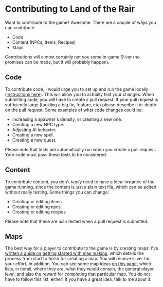 # Contributing to Land of the Rair

Want to contribute to the game? Awesome. There are a couple of ways you can contribute:

* Code
* Content (NPCs, Items, Recipes)
* Maps

Contributions will almost certainly net you some in-game Silver (no promises can be made, but it will probably happen). 

## Code

To contribute code, I would urge you to set up and run the game locally ([instructions here](https://github.com/LandOfTheRair/landoftherair/blob/master/README.md#requirements)). This will allow you to actually test your changes. When submitting code, you will have to create a pull request. If your pull request is sufficiently large (tackling a big fix, feature, etc) please describe it in-depth on the pull request. Some examples of what code changes could be:

* Increasing a spawner's density, or creating a new one.
* Creating a new NPC type.
* Adjusting AI behavior.
* Creating a new spell.
* Creating a new quest.

Please note that tests are automatically run when you create a pull request. Your code must pass these tests to be considered.

## Content

To contribute content, you don't _really_ need to have a local instance of the game running, since the content is just a plain text file, which can be edited without really testing. Some things you can change:

* Creating or editing items
* Creating or editing npcs
* Creating or editing recipes

Please note that these are _also_ tested when a pull request is submitted.

## Maps

 The best way for a player to contribute to the game is by creating maps! I've [written a guide on getting started with map making](https://github.com/LandOfTheRair/landoftherair/wiki/Map-Creation), which details the process from start to finish for creating a map. You will receive silver for your effort, in addition. You can see some map ideas [on this page](https://github.com/LandOfTheRair/landoftherair/wiki/Possible-New-Maps), which lists, in detail, where they are, what they would contain, the general player level, and also the reward for completing that particular map. You do not have to follow this list, either! If you have a great idea, talk to me about it.
